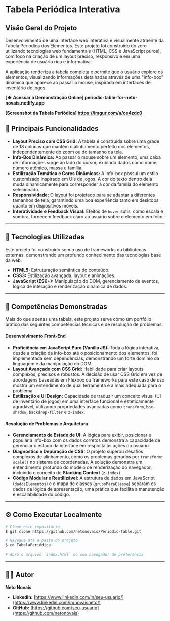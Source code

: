 # Tabela Periódica Interativa

## Visão Geral do Projeto

Desenvolvimento de uma interface web interativa e visualmente atraente da Tabela Periódica dos Elementos. Este projeto foi construído do zero utilizando tecnologias web fundamentais (HTML, CSS e JavaScript puros), com foco na criação de um layout preciso, responsivo e em uma experiência de usuário rica e informativa.

A aplicação renderiza a tabela completa e permite que o usuário explore os elementos, visualizando informações detalhadas através de uma "info-box" dinâmica que aparece ao passar o mouse, inspirada em interfaces de inventário de jogos.

**[⬆️ Acessar a Demonstração Online] periodic-table-for-neto-novais.netlify.app**

**[Screenshot da Tabela Periódica] https://imgur.com/a/ce4zdc0**

## 🎯 Principais Funcionalidades

* **Layout Preciso com CSS Grid:** A tabela é construída sobre uma grade de 18 colunas que mantém o alinhamento perfeito dos elementos, independentemente do zoom ou do tamanho da tela.
* **Info-Box Dinâmica:** Ao passar o mouse sobre um elemento, uma caixa de informações surge ao lado do cursor, exibindo dados como nome, número atômico, massa e família.
* **Estilização Temática e Cores Dinâmicas:** A info-box possui um estilo customizado inspirado em UIs de jogos. A cor do texto dentro dela muda dinamicamente para corresponder à cor da família do elemento selecionado.
* **Responsividade:** O layout foi projetado para se adaptar a diferentes tamanhos de tela, garantindo uma boa experiência tanto em desktops quanto em dispositivos móveis.
* **Interatividade e Feedback Visual:** Efeitos de `hover` sutis, como escala e sombra, fornecem feedback claro ao usuário sobre o elemento em foco.

---

## 🚀 Tecnologias Utilizadas

Este projeto foi construído sem o uso de frameworks ou bibliotecas externas, demonstrando um profundo conhecimento das tecnologias base da web:

* **HTML5:** Estruturação semântica do conteúdo.
* **CSS3:** Estilização avançada, layout e animações.
* **JavaScript (ES6+):** Manipulação do DOM, gerenciamento de eventos, lógica de interação e renderização dinâmica de dados.

---

## 💼 Competências Demonstradas

Mais do que apenas uma tabela, este projeto serve como um portfólio prático das seguintes competências técnicas e de resolução de problemas:

#### **Desenvolvimento Front-End**
* **Proficiência em JavaScript Puro (Vanilla JS):** Toda a lógica interativa, desde a criação da info-box até o posicionamento dos elementos, foi implementada sem dependências, demonstrando um forte domínio da linguagem e da manipulação do DOM.
* **Layout Avançado com CSS Grid:** Habilidade para criar layouts complexos, precisos e robustos. A decisão de usar CSS Grid em vez de abordagens baseadas em Flexbox ou frameworks para este caso de uso mostra um entendimento de qual ferramenta é a mais adequada para o problema.
* **Estilização e UI Design:** Capacidade de traduzir um conceito visual (UI de inventário de jogos) em uma interface funcional e esteticamente agradável, utilizando propriedades avançadas como `transform`, `box-shadow`, `backdrop-filter` e `z-index`.

#### **Resolução de Problemas e Arquitetura**
* **Gerenciamento de Estado de UI:** A lógica para exibir, posicionar e popular a info-box com os dados corretos demonstra a capacidade de gerenciar o estado da interface em resposta às ações do usuário.
* **Diagnóstico e Depuração de CSS:** O projeto superou desafios complexos de alinhamento, como os problemas gerados por `transform: scale()` no sistema de coordenadas. A solução demonstra um entendimento profundo do modelo de renderização do navegador, incluindo o conceito de **Stacking Context** (`z-index`).
* **Código Modular e Reutilizável:** A estrutura de dados em JavaScript (`dadosElementos`) e o mapa de classes (`grupoParaClasse`) separam os dados da lógica de apresentação, uma prática que facilita a manutenção e escalabilidade do código.

---

## ⚙️ Como Executar Localmente

```bash
# Clone este repositório
$ git clone https://github.com/netonovais/Periodic-table.git

# Navegue até a pasta do projeto
$ cd TabelaPeriódica

# Abra o arquivo `index.html` no seu navegador de preferência
```

---

## 👨‍💻 Autor

**Neto Novais**

* **LinkedIn:** [https://www.linkedin.com/in/seu-usuario/](https://www.linkedin.com/in/novaisneto/)
* **GitHub:** [https://github.com/seu-usuario](https://github.com/netonovais)

